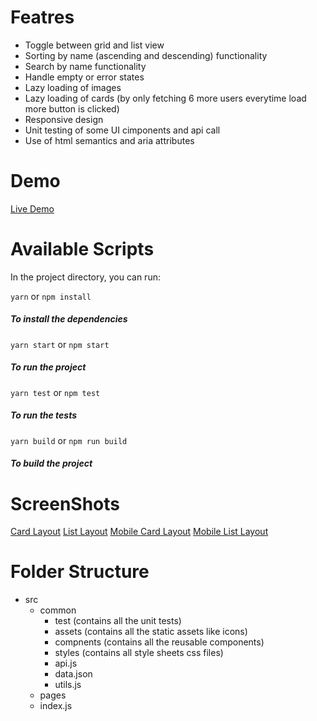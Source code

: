 # Featres

- Toggle between grid and list view
- Sorting by name (ascending and descending) functionality
- Search by name functionality
- Handle empty or error states
- Lazy loading of images
- Lazy loading of cards (by only fetching 6 more users everytime load more button is clicked)
- Responsive design
- Unit testing of some UI cimponents and api call
- Use of html semantics and aria attributes

# Demo

[Live Demo](https://jayway-assignment.netlify.app/)

# Available Scripts

In the project directory, you can run:

`yarn` or `npm install`

##### To install the dependencies

`yarn start` or `npm start`

##### To run the project

`yarn test` or `npm test`

##### To run the tests

`yarn build` or `npm run build`

##### To build the project

# ScreenShots

[Card Layout](https://drive.google.com/file/d/1wFUBmRkK0Is32Qs-_uC5zcNKWX8S8JdP/view?usp=sharing)
[List Layout](https://drive.google.com/file/d/17vt-B_KnK0BpVi01wYuUeMdHtOoo7BoM/view?usp=sharing)
[Mobile Card Layout](https://drive.google.com/file/d/1QRl2bCA41nwtbH5zGilDuAz4EAC2NYDm/view?usp=sharing)
[Mobile List Layout](https://drive.google.com/file/d/1fNtnv-BbH5ALluLZ4-EBQsneDtgFotlS/view?usp=sharing)

# Folder Structure

- src
  - common
    - test (contains all the unit tests)
    - assets (contains all the static assets like icons)
    - compnents (contains all the reusable components)
    - styles (contains all style sheets css files)
    - api.js
    - data.json
    - utils.js
  - pages
  - index.js
